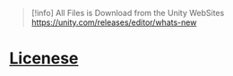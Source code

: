 > [!info] All Files is Download from the Unity WebSites https://unity.com/releases/editor/whats-new

# [Licenese](./license.txt)









